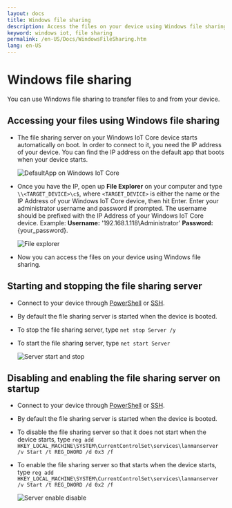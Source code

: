 ```yaml
---
layout: docs
title: Windows file sharing
description: Access the files on your device using Windows file sharing
keyword: windows iot, file sharing
permalink: /en-US/Docs/WindowsFileSharing.htm
lang: en-US
---
```


# Windows file sharing

You can use Windows file sharing to transfer files to and from your device.

## Accessing your files using Windows file sharing
* The file sharing server on your Windows IoT Core device starts automatically on boot.  In order to connect to it, you need the IP address of your device.  You can find the IP address on the default app that boots when your device starts.

    ![DefaultApp on Windows IoT Core]({{site.baseurl}}/Resources/images/DefaultApp.png)
    
* Once you have the IP, open up **File Explorer** on your computer and type `\\<TARGET_DEVICE>\c$`, where `<TARGET_DEVICE>` is either the name or the IP Address of your Windows IoT Core device, then hit Enter.  Enter your administrator username and password if prompted. The username should be prefixed with the IP Address of your Windows IoT Core device. Example: **Username:** '192.168.1.118\Administrator'  **Password:** {your_password}.

    ![File explorer]({{site.baseurl}}/Resources/images/smb/smb_file_explorer.png)

* Now you can access the files on your device using Windows file sharing.

## Starting and stopping the file sharing server
* Connect to your device through [PowerShell]({{site.baseurl}}/{{page.lang}}/docs/powershell) or [SSH]({{site.baseurl}}/{{page.lang}}/docs/ssh).
* By default the file sharing  server is started when the device is booted.
* To stop the file sharing  server, type `net stop Server /y`
* To start the file sharing  server, type `net start Server`

    ![Server start and stop]({{site.baseurl}}/Resources/images/smb/smb_start_stop.png)
    
## Disabling and enabling the file sharing server on startup
* Connect to your device through [PowerShell]({{site.baseurl}}/{{page.lang}}/docs/powershell) or [SSH]({{site.baseurl}}/{{page.lang}}/docs/ssh).
* By default the file sharing  server is started when the device is booted.
* To disable the file sharing  server so that it does not start when the device starts, type `reg add HKEY_LOCAL_MACHINE\SYSTEM\CurrentControlSet\services\lanmanserver /v Start /t REG_DWORD /d 0x3 /f`
* To enable the file sharing  server so that starts when the device starts, type `reg add HKEY_LOCAL_MACHINE\SYSTEM\CurrentControlSet\services\lanmanserver /v Start /t REG_DWORD /d 0x2 /f`

    ![Server enable disable]({{site.baseurl}}/Resources/images/smb/smb_enable_disable.png)
